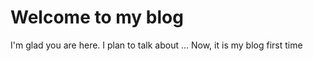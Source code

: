 # Welcome to my blog

I'm glad you are here. I plan to talk about ...
Now, it is my blog first time
